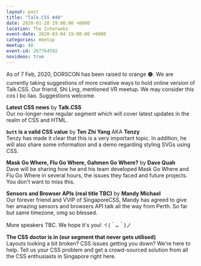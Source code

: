 ```yaml
---
layout: post
title: "Talk.CSS #48"
date: 2020-01-28 19:00:00 +0800
location: The Interwebs
event-date: 2020-03-04 19:00:00 +0800
categories: meetup
meetup: 48
event-id: 267764592
novideos: true
---
```

As of 7 Feb, 2020, DORSCON has been raised to orange <span class="emoji" role="img" tabindex="0" aria-label="orange circle">&#x1F7E0;</span>. We are currently taking suggestions of more creative ways to hold online version of Talk.CSS. Our friend, Shi Ling, mentioned VR meetup. We may consider this cos I bo liao. Suggestions welcome.

**Latest CSS news** by **Talk.CSS**  
Our no-longer-new regular segment which will cover latest updates in the realm of CSS and HTML.

**`butt` is a valid CSS value** by **Ten Zhi Yang** AKA **Tenzy**  
Tenzy has made it clear that this is a very important topic. In addition, he will also share some information and a demo regarding styling SVGs using CSS.

**Mask Go Where, Flu Go Where, Gahmen Go Where?** by **Dave Quah**  
Dave will be sharing how he and his team developed Mask Go Where and Flu Go Where in several hours, the issues they faced and future projects. You don't want to miss this.

**Sensors and Browser APIs (real title TBC)** by **Mandy Michael**  
Our forever friend and VVIP of SingaporeCSS, Mandy has agreed to give her amazing sensors and browsers API talk all the way from Perth. So far but same timezone, omg so blessed.

More speakers TBC. We hope it's you! <span class="o-kaomoji">ヾ(＾ᴗ＾)ノ</span>

**The CSS doctor is in (our segment that never gets utilised)**  
Layouts looking a bit broken? CSS issues getting you down? We're here to help. Tell us your CSS problem and get a crowd-sourced solution from all the CSS enthusiasts in Singapore right here.
